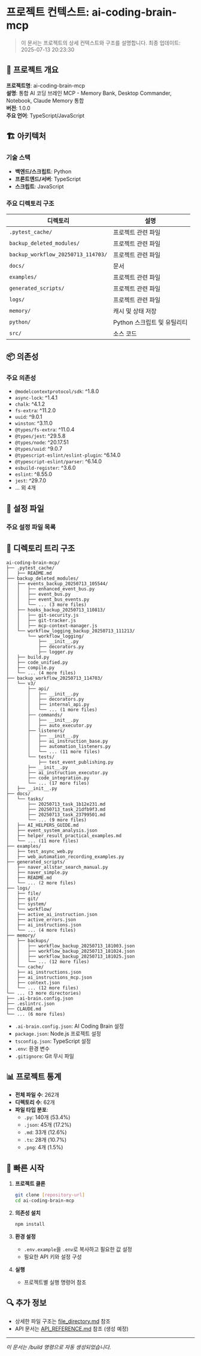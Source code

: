# 프로젝트 컨텍스트: ai-coding-brain-mcp

> 이 문서는 프로젝트의 상세 컨텍스트와 구조를 설명합니다.
> 최종 업데이트: 2025-07-13 20:23:30

## 🎯 프로젝트 개요

**프로젝트명**: ai-coding-brain-mcp  
**설명**: 통합 AI 코딩 브레인 MCP - Memory Bank, Desktop Commander, Notebook, Claude Memory 통합  
**버전**: 1.0.0  
**주요 언어**: TypeScript/JavaScript

## 🏗️ 아키텍처

### 기술 스택
- **백엔드/스크립트**: Python
- **프론트엔드/서버**: TypeScript
- **스크립트**: JavaScript

### 주요 디렉토리 구조

| 디렉토리 | 설명 |
|---------|------|
| `.pytest_cache/` | 프로젝트 관련 파일 |
| `backup_deleted_modules/` | 프로젝트 관련 파일 |
| `backup_workflow_20250713_114703/` | 프로젝트 관련 파일 |
| `docs/` | 문서 |
| `examples/` | 프로젝트 관련 파일 |
| `generated_scripts/` | 프로젝트 관련 파일 |
| `logs/` | 프로젝트 관련 파일 |
| `memory/` | 캐시 및 상태 저장 |
| `python/` | Python 스크립트 및 유틸리티 |
| `src/` | 소스 코드 |

## 📦 의존성

### 주요 의존성
- `@modelcontextprotocol/sdk`: ^1.8.0
- `async-lock`: ^1.4.1
- `chalk`: ^4.1.2
- `fs-extra`: ^11.2.0
- `uuid`: ^9.0.1
- `winston`: ^3.11.0
- `@types/fs-extra`: ^11.0.4
- `@types/jest`: ^29.5.8
- `@types/node`: ^20.17.51
- `@types/uuid`: ^9.0.7
- `@typescript-eslint/eslint-plugin`: ^6.14.0
- `@typescript-eslint/parser`: ^6.14.0
- `esbuild-register`: ^3.6.0
- `eslint`: ^8.55.0
- `jest`: ^29.7.0
- ... 외 4개

## 🔧 설정 파일

### 주요 설정 파일 목록

## 📂 디렉토리 트리 구조

```
ai-coding-brain-mcp/
├── .pytest_cache/
│   ├── README.md
├── backup_deleted_modules/
│   ├── events_backup_20250713_105544/
│   │   ├── enhanced_event_bus.py
│   │   ├── event_bus.py
│   │   ├── event_bus_events.py
│   │   └── ... (3 more files)
│   ├── hooks_backup_20250713_110813/
│   │   ├── git-security.js
│   │   ├── git-tracker.js
│   │   ├── mcp-context-manager.js
│   └── workflow_logging_backup_20250713_111213/
│       └── workflow_logging/
│           ├── __init__.py
│           ├── decorators.py
│           ├── logger.py
│   ├── build.py
│   ├── code_unified.py
│   ├── compile.py
│   └── ... (4 more files)
├── backup_workflow_20250713_114703/
│   └── v3/
│       ├── api/
│       │   ├── __init__.py
│       │   ├── decorators.py
│       │   ├── internal_api.py
│       │   └── ... (1 more files)
│       ├── commands/
│       │   ├── __init__.py
│       │   ├── auto_executor.py
│       ├── listeners/
│       │   ├── __init__.py
│       │   ├── ai_instruction_base.py
│       │   ├── automation_listeners.py
│       │   └── ... (11 more files)
│       └── tests/
│           ├── test_event_publishing.py
│       ├── __init__.py
│       ├── ai_instruction_executor.py
│       ├── code_integration.py
│       └── ... (17 more files)
│   ├── __init__.py
├── docs/
│   └── tasks/
│       ├── 20250713_task_1b12e231.md
│       ├── 20250713_task_21dfb9f3.md
│       ├── 20250713_task_23799501.md
│       └── ... (9 more files)
│   ├── AI_HELPERS_GUIDE.md
│   ├── event_system_analysis.json
│   ├── helper_result_practical_examples.md
│   └── ... (11 more files)
├── examples/
│   ├── test_async_web.py
│   ├── web_automation_recording_examples.py
├── generated_scripts/
│   ├── naver_allstar_search_manual.py
│   ├── naver_simple.py
│   ├── README.md
│   └── ... (2 more files)
├── logs/
│   ├── file/
│   ├── git/
│   ├── system/
│   └── workflow/
│   ├── active_ai_instruction.json
│   ├── active_errors.json
│   ├── ai_instructions.json
│   └── ... (4 more files)
├── memory/
│   ├── backups/
│   │   ├── workflow_backup_20250713_181003.json
│   │   ├── workflow_backup_20250713_181024.json
│   │   ├── workflow_backup_20250713_181025.json
│   │   └── ... (12 more files)
│   └── cache/
│   ├── ai_instructions.json
│   ├── ai_instructions_mcp.json
│   ├── context.json
│   └── ... (12 more files)
└── ... (3 more directories)
├── .ai-brain.config.json
├── .eslintrc.json
├── CLAUDE.md
└── ... (6 more files)
```
- `.ai-brain.config.json`: AI Coding Brain 설정
- `package.json`: Node.js 프로젝트 설정
- `tsconfig.json`: TypeScript 설정
- `.env`: 환경 변수
- `.gitignore`: Git 무시 파일

## 📊 프로젝트 통계

- **전체 파일 수**: 262개
- **디렉토리 수**: 62개
- **파일 타입 분포**:
  - `.py`: 140개 (53.4%)
  - `.json`: 45개 (17.2%)
  - `.md`: 33개 (12.6%)
  - `.ts`: 28개 (10.7%)
  - `.png`: 4개 (1.5%)

## 🚀 빠른 시작

1. **프로젝트 클론**
   ```bash
   git clone [repository-url]
   cd ai-coding-brain-mcp
   ```

2. **의존성 설치**
   ```bash
   npm install
   ```

3. **환경 설정**
   - `.env.example`을 `.env`로 복사하고 필요한 값 설정
   - 필요한 API 키와 설정 구성

4. **실행**
   - 프로젝트별 실행 명령어 참조

## 🔍 추가 정보

- 상세한 파일 구조는 [file_directory.md](./file_directory.md) 참조
- API 문서는 [API_REFERENCE.md](./API_REFERENCE.md) 참조 (생성 예정)

---
*이 문서는 /build 명령으로 자동 생성되었습니다.*
